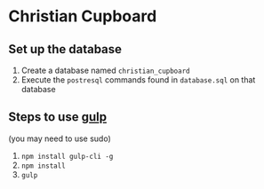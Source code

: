 # Christian Cupboard

## Set up the database

1. Create a database named `christian_cupboard`
2. Execute the `postresql` commands found in `database.sql` on that database 

## Steps to use [gulp](http://gulpjs.com/)

(you may need to use sudo)

1. `npm install gulp-cli -g` 
2. `npm install`
3. `gulp`


